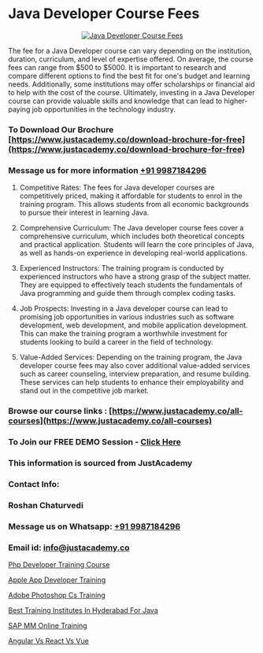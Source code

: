 # Java Developer Course Fees

<p align="center">
  <a href="https://justacademy.co/course-detail/core-java-training">
    <img src="https://justacademy.co/storage2/course_image/1677245426_course_image.webp" alt="Java Developer Course Fees">
  </a>
</p>


The fee for a Java Developer course can vary depending on the institution, duration, curriculum, and level of expertise offered. On average, the course fees can range from $500 to $5000. It is important to research and compare different options to find the best fit for one's budget and learning needs. Additionally, some institutions may offer scholarships or financial aid to help with the cost of the course. Ultimately, investing in a Java Developer course can provide valuable skills and knowledge that can lead to higher-paying job opportunities in the technology industry.
### To Download Our Brochure [https://www.justacademy.co/download-brochure-for-free](https://www.justacademy.co/download-brochure-for-free)
### Message us for more information [+91 9987184296](https://api.whatsapp.com/send?phone=919987184296)
1) Competitive Rates: The fees for Java developer courses are competitively priced, making it affordable for students to enrol in the training program. This allows students from all economic backgrounds to pursue their interest in learning Java.

2) Comprehensive Curriculum: The Java developer course fees cover a comprehensive curriculum, which includes both theoretical concepts and practical application. Students will learn the core principles of Java, as well as hands-on experience in developing real-world applications.

3) Experienced Instructors: The training program is conducted by experienced instructors who have a strong grasp of the subject matter. They are equipped to effectively teach students the fundamentals of Java programming and guide them through complex coding tasks.

4) Job Prospects: Investing in a Java developer course can lead to promising job opportunities in various industries such as software development, web development, and mobile application development. This can make the training program a worthwhile investment for students looking to build a career in the field of technology.

5) Value-Added Services: Depending on the training program, the Java developer course fees may also cover additional value-added services such as career counseling, interview preparation, and resume building. These services can help students to enhance their employability and stand out in the competitive job market.

### Browse our course links : [https://www.justacademy.co/all-courses](https://www.justacademy.co/all-courses) 
### To Join our FREE DEMO Session - [Click Here](https://www.justacademy.co/register-for-course-demo)


### This information is sourced from JustAcademy
### Contact Info:
### Roshan Chaturvedi
### Message us on Whatsapp: [+91 9987184296](https://api.whatsapp.com/send?phone=919987184296)
### Email id: [info@justacademy.co](mailto:info@justacademy.co)
                
[Php Developer Training Course](https://www.linkedin.com/pulse/php-developer-training-course-justacademy-mumbai-p2s0c?trackingId=ZtsULD%2F3LyKNNJtifA3AvA%3D%3D&lipi=urn%3Ali%3Apage%3Ad_flagship3_showcase_admin%3BrO72kZqIQGOMCosqCkrMnA%3D%3D)

[Apple App
Developer Training](0)

[Adobe Photoshop Cs Training](https://medium.com/@akanshapatil/adobe-photoshop-cs-training-473be9e98bab)

[Best Training Institutes In Hyderabad For Java](https://medium.com/@ranepooja/best-training-institutes-in-hyderabad-for-java-7e0ce4e7be4d)

[SAP MM Online Training](https://justacademyin.github.io/Articles/SAP-MM-Online-Training)

[Angular Vs React Vs Vue](https://justacademyin.github.io/Articles/Angular-Vs-React-Vs-Vue)


